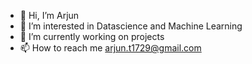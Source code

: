 - 👋 Hi, I’m Arjun
- 👀 I’m interested in Datascience and Machine Learning
- 🌱 I’m currently working on projects
- 📫 How to reach me arjun.t1729@gmail.com


<!---
Arjun9271/Arjun9271 is a ✨ special ✨ repository because its `README.md` (this file) appears on your GitHub profile.
You can click the Preview link to take a look at your changes.
--->
